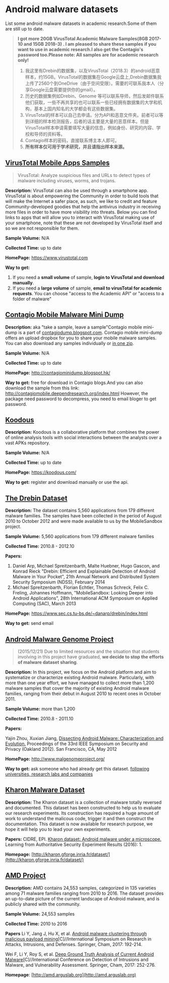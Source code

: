# Android malware datasets

List some android malware datasets in academic research.Some of them are still up to date.

> **I got more 20GB VirusTotal Academic Malware Samples(8GB 2017-10 and 15GB 2018-3) . I am pleased to share these samples if you want to use in academic research.I also get the Contagio's password too.Please note: All samples are for academic research only!**
>
> 1. 我这里有Drebin的数据集，以及VirusTotal（2018.3）的android恶意样本，约15GB。VirusTotal的数据集在Google云盘上,Drebin数据集我上传了2560个到OneDrive（由于空间受限）。需要的可联系我本人（分享Google云盘需要提供你的gmail）。
> 2. 历史的数据集例如Drebin、Genome 等可以联系导师，然后发邮件联系他们获取，一些不再共享的也可以联系一些已经拥有数据集的大学和机构，基本上国内知名的大学都会有这些数据集。
> 3. VirusTotal的样本可以自己去申请。分为API和恶意文件夹。前者可以等到详细的样本检测报告，后者的话主要是大量的恶意样本。但是VirusTotal样本申请需要填写大量的信息，例如身份、研究的内容、学校和导师的资料等。
> 4. Contagio样本的密码，直接联系博主本人即可。
> 5. **所有样本仅可用于学术研究，并且请指出样本来源。**

## [VirusTotal Mobile Apps Samples](https://www.virustotal.com)

> VirusTotal: Analyze suspicious files and URLs to detect types of malware including viruses, worms, and trojans.

**Description:** VirusTotal can also be used through a smartphone app.   VirusTotal is about empowering the Community in order to build tools that will make the Internet a safer place, as such, we like to credit and feature Community-developed goodies that help the antivirus industry in receiving more files in order to have more visibility into threats. Below you can find links to apps that will allow you to interact with VirusTotal making use of your smartphone, note that these are not developed by VirusTotal itself and so we are not responsible for them.

**Sample Volume:** N/A

**Collected Time:** up to date

**HomePage:** https://www.virustotal.com

**Way to get:** 

1. If you need a **small volume** of sample, **login to VirusTotal and download manually**.
2. If you need a **large volume** of sample, **email to virusTotal for academic requests**. You can choose "access to the Academic API" or "access to a folder of malware"



## [Contagio Mobile Malware Mini Dump](http://contagiominidump.blogspot.hk/)

**Description:** aka "take a sample, leave a sample"Contagio mobile mini-dump is a part of [contagiodump.blogspot.com](http://contagiodump.blogspot.com/). Contagio mobile mini-dump offers an upload dropbox for you to share your mobile malware samples. You can also download any samples individually or [in one zip](http://4.bp.blogspot.com/-63xjcW3iEa4/Thuf0-wn5tI/AAAAAAAACRg/aWewDxFlTbs/s1600/allmobile.png).

**Sample Volume:** N/A

**Collected Time:** up to date

**HomePage:** http://contagiominidump.blogspot.hk/

**Way to get:** free for download in Contagio  blogs.And you can also download the sample from this  link: http://contagiomobile.deependresearch.org/index.html However, the package need password to decompress, you need to email bloger to get password.



## [Koodous](https://koodous.com/)

**Description:** Koodous is a collaborative platform that combines the power of online analysis tools with social interactions between the analysts over a vast APKs repository.

**Sample Volume:** N/A

**Collected Time:** up to date

**HomePage:** https://koodous.com/

**Way to get:** register and download manually or use the api.



## [The Drebin Dataset](https://www.sec.cs.tu-bs.de/~danarp/drebin/index.html)
**Description:** The dataset contains 5,560 applications from 179 different malware families. The samples have been collected in the period of August 2010 to October 2012 and were made available to us by the MobileSandbox project. 

**Sample Volume:** 5,560 applications from 179 different malware families

**Collected Time:** 2010.8 - 2012.10

**Papers:**
1. Daniel Arp, Michael Spreitzenbarth, Malte Huebner, Hugo Gascon, and Konrad Rieck "Drebin: Efficient and Explainable Detection of Android Malware in Your Pocket", 21th Annual Network and Distributed System Security Symposium (NDSS), February 2014
2. Michael Spreitzenbarth, Florian Echtler, Thomas Schreck, Felix C. Freling, Johannes Hoffmann, "MobileSandbox: Looking Deeper into Android Applications", 28th International ACM Symposium on Applied Computing (SAC), March 2013

**HomePage:** https://www.sec.cs.tu-bs.de/~danarp/drebin/index.html

**Way to get:** send email 



## [Android Malware Genome Project](http://www.malgenomeproject.org/)

> (2015/12/21) Due to limited resources and the situation that students involving in this project have graduated, **we decide to stop the efforts of malware dataset sharing**.

**Description:** In this project, we focus on the Android platform and aim to systematize or characterize existing Android malware. Particularly, with more than one year effort, we have managed to collect more than 1,200 malware samples that cover the majority of existing Android malware families, ranging from their debut in August 2010 to recent ones in October 2011.

**Sample Volume:** more than 1,200

**Collected Time:** 2010.8 - 2011.10

**Papers:**

Yajin Zhou, Xuxian Jiang, [ Dissecting Android Malware: Characterization and Evolution.](http://ieeexplore.ieee.org/xpls/abs_all.jsp?arnumber=6234407&tag=1) Proceedings of the 33rd IEEE Symposium on Security and Privacy (Oakland 2012). San Francisco, CA, May 2012

**HomePage:** http://www.malgenomeproject.org/

**Way to get:** ask someone who had already get this dataset. [following universities, research labs and companies](http://www.malgenomeproject.org/policy.html)


## [Kharon Malware Dataset](http://kharon.gforge.inria.fr/dataset/)

**Description:** The Kharon dataset is a collection of malware totally reversed and documented. This dataset has been constructed to help us to evaluate our research experiments. Its construction has required a huge amount of work to understand the malicous code, trigger it and then construct the documentation. This dataset is now available for research purpose, we hope it will help you to lead your own experiments.

**Papers:** CIDRE, EPI. [Kharon dataset: Android malware under a microscope.](https://www.usenix.org/system/files/conference/laser2016/laser2016-paper-kiss.pdf) Learning from Authoritative Security Experiment Results (2016): 1.

**Homepage:** [http://kharon.gforge.inria.fr/dataset/](http://kharon.gforge.inria.fr/dataset/)

## [AMD Project](http://amd.arguslab.org)

**Description:** AMD contains 24,553 samples, categorized in 135 varieties among 71 malware families ranging from 2010 to 2016. The dataset provides an up-to-date picture of the current landscape of Android malware, and is publicly shared with the community.

**Sample Volume:** 24,553 samples

**Collected Time:** 2010 to 2016

**Papers**
Li Y, Jang J, Hu X, et al. [Android malware clustering through malicious payload mining](https://arxiv.org/pdf/1707.04795.pdf)[C]//International Symposium on Research in Attacks, Intrusions, and Defenses. Springer, Cham, 2017: 192-214.

Wei F, Li Y, Roy S, et al. [Deep Ground Truth Analysis of Current Android Malware](http://www.fengguow.com/resources/papers/AMD-DIMVA17.pdf)[C]//International Conference on Detection of Intrusions and Malware, and Vulnerability Assessment. Springer, Cham, 2017: 252-276.

**Homepage**: [http://amd.arguslab.org](http://amd.arguslab.org)

